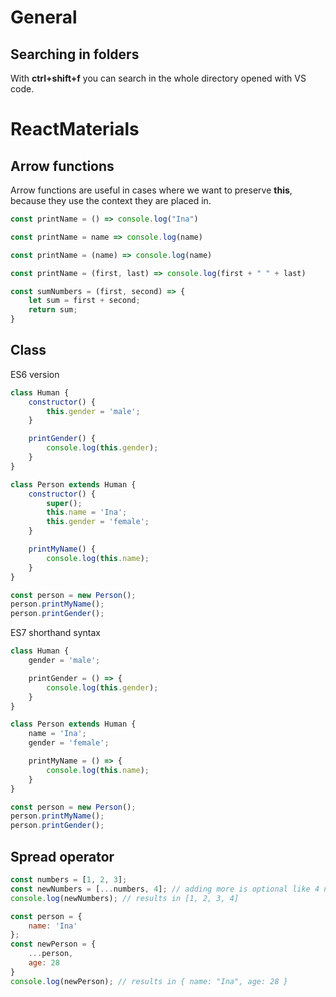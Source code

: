 # General

## Searching in folders

With **ctrl+shift+f** you can search in the whole directory opened with VS code.

# ReactMaterials

## Arrow functions

Arrow functions are useful in cases where we want to preserve **this**, because they use the context they are placed in.

```javascript
const printName = () => console.log("Ina")
```
```javascript
const printName = name => console.log(name)
```
```javascript
const printName = (name) => console.log(name)
```
```javascript
const printName = (first, last) => console.log(first + " " + last)
```
```javascript
const sumNumbers = (first, second) => {
    let sum = first + second;
    return sum;
}
```

## Class

ES6 version
```javascript
class Human {
    constructor() {
        this.gender = 'male';
    }

    printGender() {
        console.log(this.gender);
    }
}

class Person extends Human {
    constructor() {
        super();
        this.name = 'Ina';
        this.gender = 'female';
    }

    printMyName() {
        console.log(this.name);
    }
}

const person = new Person();
person.printMyName();
person.printGender();
```

ES7 shorthand syntax
```javascript
class Human {
    gender = 'male';

    printGender = () => {
        console.log(this.gender);
    }
}

class Person extends Human {
    name = 'Ina';
    gender = 'female';

    printMyName = () => {
        console.log(this.name);
    }
}

const person = new Person();
person.printMyName();
person.printGender();
```

## Spread operator

```javascript
const numbers = [1, 2, 3];
const newNumbers = [...numbers, 4]; // adding more is optional like 4 number here
console.log(newNumbers); // results in [1, 2, 3, 4]
```

```javascript
const person = {
    name: 'Ina'
};
const newPerson = {
    ...person,
    age: 28
}
console.log(newPerson); // results in { name: "Ina", age: 28 }
```
